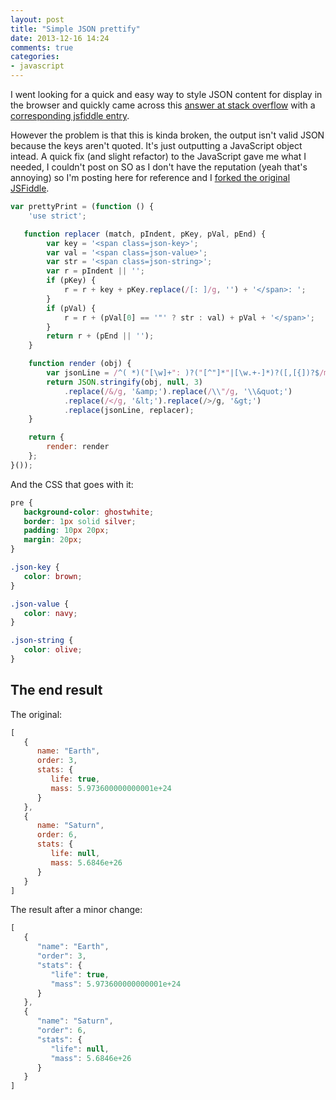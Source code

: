 ```yaml
---
layout: post
title: "Simple JSON prettify"
date: 2013-12-16 14:24
comments: true
categories:
- javascript
---
```

I went looking for a quick and easy way to style JSON content for display in the browser and quickly came across this [answer at stack overflow](http://stackoverflow.com/questions/4810841/json-pretty-print-using-javascript/7220510#7220510) with a [corresponding jsfiddle entry](http://jsfiddle.net/unLSJ/).

However the problem is that this is kinda broken, the output isn't valid JSON because the keys aren't quoted. It's just outputting a JavaScript object intead. A quick fix (and slight refactor) to the JavaScript gave me what I needed, I couldn't post on SO as I don't have the reputation (yeah that's annoying) so I'm posting here for reference and I [forked the original JSFiddle](http://jsfiddle.net/michaelsharman/HLzxw/3/).

```javascript
var prettyPrint = (function () {
    'use strict';

   function replacer (match, pIndent, pKey, pVal, pEnd) {
        var key = '<span class=json-key>';
        var val = '<span class=json-value>';
        var str = '<span class=json-string>';
        var r = pIndent || '';
        if (pKey) {
            r = r + key + pKey.replace(/[: ]/g, '') + '</span>: ';
        }
        if (pVal) {
            r = r + (pVal[0] == '"' ? str : val) + pVal + '</span>';
        }
        return r + (pEnd || '');
    }

    function render (obj) {
        var jsonLine = /^( *)("[\w]+": )?("[^"]*"|[\w.+-]*)?([,[{])?$/mg;
        return JSON.stringify(obj, null, 3)
            .replace(/&/g, '&amp;').replace(/\\"/g, '\\&quot;')
            .replace(/</g, '&lt;').replace(/>/g, '&gt;')
            .replace(jsonLine, replacer);
    }

    return {
        render: render
    };
}());
```

And the CSS that goes with it:

```css
pre {
   background-color: ghostwhite;
   border: 1px solid silver;
   padding: 10px 20px;
   margin: 20px;
}

.json-key {
   color: brown;
}

.json-value {
   color: navy;
}

.json-string {
   color: olive;
}
```

## The end result

The original:

```javascript
[
   {
      name: "Earth",
      order: 3,
      stats: {
         life: true,
         mass: 5.973600000000001e+24
      }
   },
   {
      name: "Saturn",
      order: 6,
      stats: {
         life: null,
         mass: 5.6846e+26
      }
   }
]
```

The result after a minor change:

```javascript
[
   {
      "name": "Earth",
      "order": 3,
      "stats": {
         "life": true,
         "mass": 5.973600000000001e+24
      }
   },
   {
      "name": "Saturn",
      "order": 6,
      "stats": {
         "life": null,
         "mass": 5.6846e+26
      }
   }
]
```

